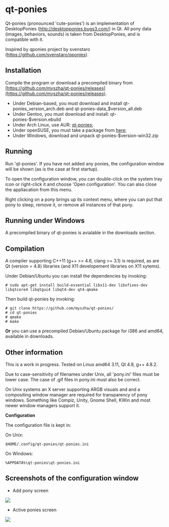 qt-ponies
=========

Qt-ponies (pronounced 'cute-ponies') is an implementation of DesktopPonies (http://desktopponies.bugs3.com/) in Qt.
All pony data (images, behaviors, sounds) is taken from DesktopPonies, and is compatible with it.

Inspired by qponies project by svenstaro (https://github.com/svenstaro/qponies).

Installation
------------
Compile the program or download a precompiled binary from [https://github.com/myszha/qt-ponies/releases](https://github.com/myszha/qt-ponies/releases).

* Under Debian-based, you must download and install qt-ponies\_$version\_$arch.deb and qt-ponies-data\_$version\_all.deb 
* Under Gentoo, you must download and install: qt-ponies-$version.ebuild
* Under Arch Linux, use AUR: [qt-ponies](https://aur.archlinux.org/packages/qt-ponies);
* Under openSUSE, you must take a package from [here](http://software.opensuse.org/package/qt-ponies);
* Under Windows, download and unpack qt-ponies-$version-win32.zip 

Running
-------
Run 'qt-ponies'. If you have not added any ponies, the configuration window
will be shown (as is the case at first startup).

To open the configuration window, you can double-click on the system tray 
icon or right-click it and choose 'Open configuration'. You can also close
the appliacation from this menu.

Right clicking on a pony brings up its context menu, where you can put that
pony to sleep, remove it, or remove all instances of that pony.

Running under Windows
-------
A precompiled binary of qt-ponies is avialable in the downloads section.

Compilation
-----------
A compiler supporting C++11 (g++ >= 4.6, clang >= 3.1) is required, as are Qt (version = 4.8) libraries (and X11 developement libraries on X11 sytems).

Under Debian/Ubuntu you can install the dependencies by invoking:

    # sudo apt-get install build-essential libx11-dev libxfixes-dev libqtcore4 libqtgui4 libqt4-dev qt4-qmake

Then build qt-ponies by invoking:

    # git clone https://github.com/myszha/qt-ponies/
    # cd qt-ponies
    # qmake  
    # make  

**Or** you can use a precompiled Debian/Ubuntu package for i386 and amd64, available in downloads.

Other information
-----------------
This is a work in progress.
Tested on Linux amd64 3.11, Qt 4.8, g++ 4.8.2.

Due to case-sensitivity of filenames under Unix, all 'pony.ini' files 
must be lower case. The case of .gif files in pony.ini must also be 
correct.

On Unix systems an X server supporting ARGB visuals and and a compositing 
window manager are required for transparency of pony windows. Something like
Compiz, Unity, Gnome Shell, KWin and most newer window managers support it.

**Configuration**

The configuration file is kept in:

On Unix:

    $HOME/.config/qt-ponies/qt-ponies.ini

On Windows:

    %APPDATA%\qt-ponies\qt-ponies.ini


Screenshots of the configuration window
---------------------------------------

* Add pony screen
 
![](http://i.imgur.com/cObuc.png)


* Active ponies screen

![](http://i.imgur.com/rLhjM.png)
